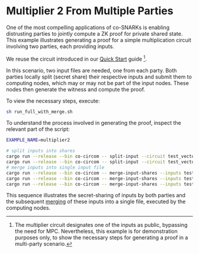 # Multiplier 2 From Multiple Parties

One of the most compelling applications of co-SNARKs is enabling distrusting
parties to jointly compute a ZK proof for private shared state. This example
illustrates generating a proof for a simple multiplication circuit involving two
parties, each providing inputs.

We reuse the circuit introduced in our [Quick Start](./quick_start.md) guide
[^1].

In this scenario, two input files are needed, one from each party. Both parties
locally split (secret share) their respective inputs and submit them to
computing nodes, which may or may not be part of the input nodes. These nodes
then generate the witness and compute the proof.

To view the necessary steps, execute:

```bash
sh run_full_with_merge.sh
```

To understand the process involved in generating the proof, inspect the relevant
part of the script:

```bash
EXAMPLE_NAME=multiplier2

# split inputs into shares
cargo run --release --bin co-circom -- split-input --circuit test_vectors/$EXAMPLE_NAME/circuit.circom --link-library test_vectors/$EXAMPLE_NAME/lib --input test_vectors/$EXAMPLE_NAME/input0.json --protocol REP3 --curve BN254 --out-dir test_vectors/$EXAMPLE_NAME
cargo run --release --bin co-circom -- split-input --circuit test_vectors/$EXAMPLE_NAME/circuit.circom --link-library test_vectors/$EXAMPLE_NAME/lib --input test_vectors/$EXAMPLE_NAME/input1.json --protocol REP3 --curve BN254 --out-dir test_vectors/$EXAMPLE_NAME
# merge inputs into single input file
cargo run --release --bin co-circom -- merge-input-shares --inputs test_vectors/$EXAMPLE_NAME/input0.json.0.shared --inputs test_vectors/$EXAMPLE_NAME/input1.json.0.shared --protocol REP3 --curve BN254 --out test_vectors/$EXAMPLE_NAME/input.json.0.shared
cargo run --release --bin co-circom -- merge-input-shares --inputs test_vectors/$EXAMPLE_NAME/input0.json.1.shared --inputs test_vectors/$EXAMPLE_NAME/input1.json.1.shared --protocol REP3 --curve BN254 --out test_vectors/$EXAMPLE_NAME/input.json.1.shared
cargo run --release --bin co-circom -- merge-input-shares --inputs test_vectors/$EXAMPLE_NAME/input0.json.2.shared --inputs test_vectors/$EXAMPLE_NAME/input1.json.2.shared --protocol REP3 --curve BN254 --out test_vectors/$EXAMPLE_NAME/input.json.2.shared
```

This sequence illustrates the secret-sharing of inputs by both parties and the
subsequent [merging](./merge-input-shares.md) of these inputs into a single file, executed by the computing
nodes.

[^1]:
    The multiplier circuit designates one of the inputs as public, bypassing
    the need for MPC. Nevertheless, this example is for demonstration purposes only,
    to show the necessary steps for generating a proof in a multi-party scenario.
